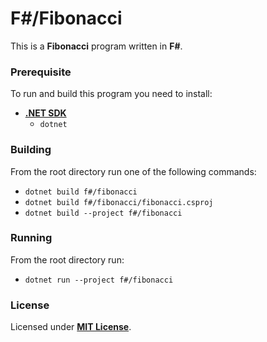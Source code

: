 # F#/Fibonacci

This is a **Fibonacci** program written in **F#**.

### Prerequisite

To run and build this program you need to install:

* [**.NET SDK**](https://dotnet.microsoft.com/)
  * `dotnet`

### Building

From the root directory run one of the following commands:

* `dotnet build f#/fibonacci`
* `dotnet build f#/fibonacci/fibonacci.csproj`
* `dotnet build --project f#/fibonacci`

### Running

From the root directory run:

* `dotnet run --project f#/fibonacci`

### License

Licensed under [**MIT License**](https://github.com/altersabeh/codes/blob/main/LICENSE).
